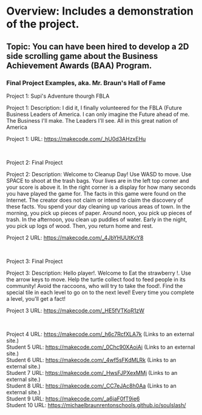 # Overview: Includes a demonstration of the project. 

## Topic: You can have been hired to develop a 2D side scrolling game about the Business Achievement Awards (BAA) Program.

### Final Project Examples, aka. Mr. Braun's Hall of Fame 

Project 1: Supi's Adventure thourgh FBLA

Project 1: Description: I did it, I finally    volunteered for the FBLA (Future Business Leaders of America. I can only imagine the Future ahead of me. The Business I'll make. The Leaders I'll see. All in this great nation of America

Project 1: URL: https://makecode.com/_hU0d3AHzxEHu 

<br>

Project 2: Final Project

Project 2: Description: Welcome to Cleanup Day! Use WASD to move. Use SPACE to shoot at the trash bags. Your lives are in the left top corner and your score is above it. In the right corner is a display for how many seconds you have played the game for. The facts in this game were found on the Internet. The creator does not claim or intend to claim the discovery of these facts. You spend your day cleaning up various areas of town. In the morning, you pick up pieces of paper. Around noon, you pick up pieces of trash. In the afternoon, you clean up puddles of water. Early in the night, you pick up logs of wood. Then, you return home and rest.

Project 2 URL:  https://makecode.com/_4JbYHUUtKcY8 

<br>

Project 3: Final Project

Project 3: Description: Hello player!. Welcome to Eat the strawberry !. Use the arrow keys to move. Help the turtle collect food to feed people in its community! Avoid the raccoons, who will try to take the food!. Find the special tile in each level to go on to the next level! Every time you complete a level, you'll get a fact!

Project 3 URL: https://makecode.com/_HE5fVTKoR1zW

<br>

Project 4 URL: https://makecode.com/_h6c7RcfXLA7k (Links to an external site.)
<br>
Student 5 URL: https://makecode.com/_0Chc90XAoiAi (Links to an external site.)
<br>
Student 6 URL: https://makecode.com/_4wf5sFKdMLRk (Links to an external site.)
<br>
Student 7 URL: https://makecode.com/_HwsFJPXexMMj (Links to an external site.)
<br>
Student 8 URL: https://makecode.com/_CC7eJAc8h0Aa (Links to an external site.)
<br>
Student 9 URL: https://makecode.com/_a6jaF0fT9ie6
<br> 
Student 10 URL: https://michaelbraunrentonschools.github.io/soulslash/
<br> 
